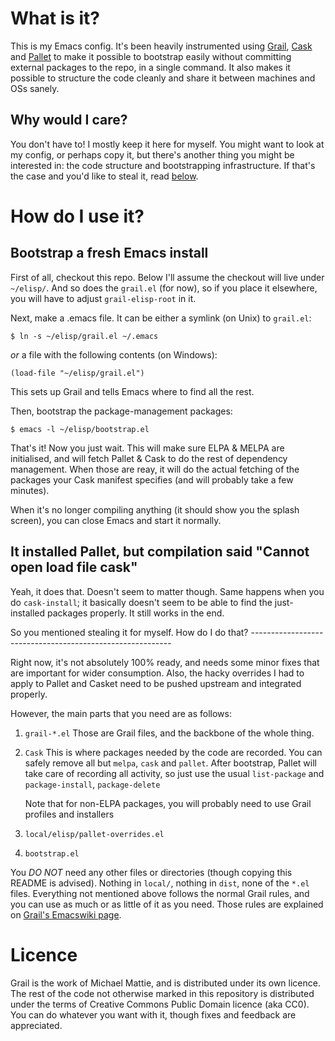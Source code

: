 What is it?
===========

This is my Emacs config. It's been heavily instrumented using
[Grail](https://github.com/codermattie/Grail),
[Cask](https://github.com/rejeep/cask.el) and
[Pallet](https://github.com/rdallasgray/pallet) 
to make it possible to bootstrap easily without committing external
packages to the repo, in a single command. It also makes it possible
to structure the code cleanly and share it between machines and OSs
sanely.

Why would I care?
-----------------

You don't have to! I mostly keep it here for myself. You might want to
look at my config, or perhaps copy it, but there's another thing you
might be interested in: the code structure and bootstrapping
infrastructure. If that's the case and you'd like to steal it, read
[below](#stealing).

How do I use it?
================

Bootstrap a fresh Emacs install
--------------------------------------

First of all, checkout this repo. Below I'll assume the checkout will
live under `~/elisp/`. And so does the `grail.el` (for now), so if you
place it elsewhere, you will have to adjust `grail-elisp-root` in it.

Next, make a .emacs file. It can be either a symlink (on Unix) to `grail.el`:

    $ ln -s ~/elisp/grail.el ~/.emacs

*or* a file with the following contents (on Windows):

    (load-file "~/elisp/grail.el")

This sets up Grail and tells Emacs where to find all the rest.

Then, bootstrap the package-management packages:

    $ emacs -l ~/elisp/bootstrap.el

That's it! Now you just wait. This will make sure ELPA & MELPA are
initialised, and will fetch Pallet & Cask to do the rest of dependency
management. When those are reay, it will do the actual fetching of the
packages your Cask manifest specifies (and will probably take a few
minutes). 

When it's no longer compiling anything (it should show you
the splash screen), you can close Emacs and start it normally.

It installed Pallet, but compilation said "Cannot open load file cask"
---------------------------------------------------------------------

Yeah, it does that. Doesn't seem to matter though. Same happens when
you do `cask-install`; it basically doesn't seem to be able to find
the just-installed packages properly. It still works in the end.

<a name="stealing"/>
So you mentioned stealing it for myself. How do I do that?
----------------------------------------------------------

Right now, it's not absolutely 100% ready, and needs some minor fixes
that are important for wider consumption. Also, the hacky overrides I
had to apply to Pallet and Casket need to be pushed upstream and
integrated properly.

However, the main parts that you need are as follows:

1. `grail-*.el`
   Those are Grail files, and the backbone of the whole thing.
2. `Cask`
   This is where packages needed by the code are recorded. You can
   safely remove all but `melpa`, `cask` and `pallet`. After
   bootstrap, Pallet will take care of recording all activity, so just
   use the usual `list-package` and `package-install`, `package-delete`

   Note that for non-ELPA packages, you will probably need to use
   Grail profiles and installers
3. `local/elisp/pallet-overrides.el`
4. `bootstrap.el`

You *DO NOT* need any other files or directories (though copying this
README is advised). Nothing in `local/`, nothing in `dist`, none of
the `*.el` files. Everything not mentioned above follows the normal
Grail rules, and you can use as much or as little of it as you
need. Those rules are explained on [Grail's Emacswiki
page](http://www.emacswiki.org/emacs/Grail).

Licence
=======

Grail is the work of Michael Mattie, and is distributed under its own
licence. The rest of the code not otherwise marked in this repository
is distributed under the terms of Creative Commons Public Domain
licence (aka CC0). You can do whatever you want with it, though fixes
and feedback are appreciated.